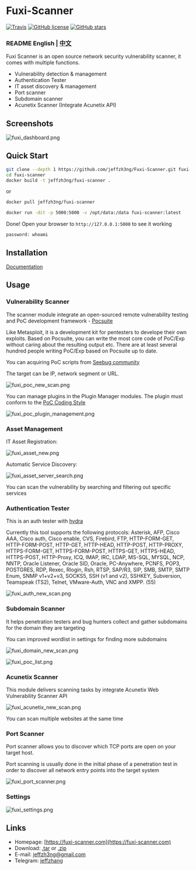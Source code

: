 # Fuxi-Scanner

[![Travis](https://img.shields.io/badge/Python-2.6%7C2.7-blue.svg)](https://www.python.org/)
[![GitHub license](https://img.shields.io/github/license/jeffzh3ng/Fuxi-Scanner.svg)](https://github.com/jeffzh3ng/Fuxi-Scanner/blob/master/LICENSE)
[![GitHub stars](https://img.shields.io/github/stars/jeffzh3ng/Fuxi-Scanner.svg)](https://github.com/jeffzh3ng/Fuxi-Scanner/stargazers)


### README English | [中文](doc/README.zh.md)

Fuxi Scanner is an open source network security vulnerability scanner, it comes with multiple functions.

- Vulnerability detection & management
- Authentication Tester
- IT asset discovery & management
- Port scanner
- Subdomain scanner
- Acunetix Scanner (Integrate Acunetix API)

## Screenshots

![fuxi_dashboard.png](doc/images/fuxi_dashboard.png)

## Quick Start

```bash
git clone --depth 1 https://github.com/jeffzh3ng/Fuxi-Scanner.git fuxi-scanner
cd fuxi-scanner
docker build -t jeffzh3ng/fuxi-scanner .
```

or

```bash
docker pull jeffzh3ng/fuxi-scanner
```

```bash
docker run -dit -p 5000:5000 -v /opt/data:/data fuxi-scanner:latest
```

Done! Open your browser to `http://127.0.0.1:5000` to see it working

`password: whoami`

## Installation

[Documentation](doc/INSTALL.en.md)

## Usage

### Vulnerability Scanner

The scanner module integrate an open-sourced remote vulnerability testing and PoC development framework - [Pocsuite](https://github.com/knownsec/Pocsuite)

Like Metasploit, it is a development kit for pentesters to develope their own exploits. Based on Pocsuite, you can write the most core code of PoC/Exp without caring about the resulting output etc. There are at least several hundred people writing PoC/Exp based on Pocsuite up to date.

You can acquiring PoC scripts from [Seebug community](https://www.seebug.org/)

The target can be IP, network segment or URL.

![fuxi_poc_new_scan.png](doc/images/fuxi_poc_new_scan.png)

You can manage plugins in the Plugin Manager modules. The plugin must conform to the [PoC Coding Style](https://github.com/knownsec/Pocsuite/blob/master/docs/CODING.md)

![fuxi_poc_plugin_management.png](doc/images/fuxi_poc_plugin_management.png)

### Asset Management

IT Asset Registration:

![fuxi_asset_new.png](doc/images/fuxi_asset_new.png)

Automatic Service Discovery:

![fuxi_asset_server_search.png](doc/images/fuxi_asset_service_search.png)

You can scan the vulnerability by searching and filtering out specific services

### Authentication Tester

This is an auth tester with [hydra](https://github.com/vanhauser-thc/thc-hydra)

Currently this tool supports the following protocols: Asterisk, AFP, Cisco AAA, Cisco auth, Cisco enable, CVS, Firebird, FTP, HTTP-FORM-GET, HTTP-FORM-POST, HTTP-GET, HTTP-HEAD, HTTP-POST, HTTP-PROXY, HTTPS-FORM-GET, HTTPS-FORM-POST, HTTPS-GET, HTTPS-HEAD, HTTPS-POST, HTTP-Proxy, ICQ, IMAP, IRC, LDAP, MS-SQL, MYSQL, NCP, NNTP, Oracle Listener, Oracle SID, Oracle, PC-Anywhere, PCNFS, POP3, POSTGRES, RDP, Rexec, Rlogin, Rsh, RTSP, SAP/R3, SIP, SMB, SMTP, SMTP Enum, SNMP v1+v2+v3, SOCKS5, SSH (v1 and v2), SSHKEY, Subversion, Teamspeak (TS2), Telnet, VMware-Auth, VNC and XMPP. (55)

![fuxi_auth_new_scan.png](doc/images/fuxi_auth_new_scan.png)

### Subdomain Scanner

It helps penetration testers and bug hunters collect and gather subdomains for the domain they are targeting

You can improved wordlist in settings for finding more subdomains

![fuxi_domain_new_scan.png](doc/images/fuxi_domain_new_scan.png)

![fuxi_poc_list.png](doc/images/fuxi_domain_list.png)

### Acunetix Scanner

This module delivers scanning tasks by integrate Acunetix Web Vulnerability Scanner API

![fuxi_acunetix_new_scan.png](doc/images/fuxi_acunetix_new_scan.png)

You can scan multiple websites at the same time

### Port Scanner

Port scanner allows you to discover which TCP ports are open on your target host.

Port scanning is usually done in the initial phase of a penetration test in order to discover all network entry points into the target system

![fuxi_port_scanner.png](doc/images/fuxi_port_scanner.png)

### Settings

![fuxi_settings.png](doc/images/fuxi_settings.png)

## Links

- Homepage: [https://fuxi-scanner.com](https://fuxi-scanner.com)
- Download: [.tar](https://github.com/jeffzh3ng/Fuxi-Scanner/tarball/master) or [.zip](https://github.com/jeffzh3ng/Fuxi-Scanner/zipball/master)
- E-mail: [jeffzh3ng@gmail.com](mailto:jeffzh3ng@gmail.com)
- Telegram: [jeffzhang](https://t.me/jeffzhang)
